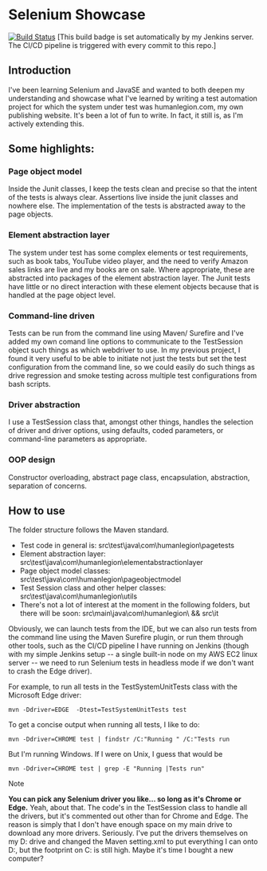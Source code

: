 # Selenium Showcase

[![Build Status](http://13.53.170.81:8080/buildStatus/icon?job=selenium-maven)](http://13.53.170.81:8080/job/selenium-maven/)  [This build badge is set automatically by my Jenkins server. The CI/CD pipeline is triggered with every commit to this repo.]

## Introduction
I've been learning Selenium and JavaSE and wanted to both deepen my understanding and showcase what I've learned by writing a test automation project for which the system under test was humanlegion.com, my own publishing website. It's been a lot of fun to write. In fact, it still is, as I'm actively extending this.

## Some highlights:

### Page object model
Inside the Junit classes, I keep the tests clean and precise so that the intent of the tests is always clear. Assertions live inside the junit classes and nowhere else. The implementation of the tests is abstracted away to the page objects.

### Element abstraction layer 
The system under test has some complex elements or test requirements, such as book tabs, YouTube video player, and the need to verify Amazon sales links are live and my books are on sale. Where appropriate, these are abstracted into packages of the element abstraction layer. The Junit tests have little or no direct interaction with these element objects because that is handled at the page object level.

### Command-line driven
Tests can be run from the command line using Maven/ Surefire and I've added my own comand line options to communicate to the TestSession object such things as which webdriver to use. In my previous project, I found it very useful to be able to initiate not just the tests but set the test configuration from the command line, so we could easily do such things as drive regression and smoke testing across multiple test configurations from bash scripts.

### Driver abstraction
I use a TestSession class that, amongst other things, handles the selection of driver and driver options, using defaults, coded parameters, or command-line parameters as appropriate.

### OOP design 
Constructor overloading, abstract page class, encapsulation, abstraction, separation of concerns.

## How to use
The folder structure follows the Maven standard. 
- Test code in general is: src\test\java\com\humanlegion\pagetests
- Element abstraction layer: src\test\java\com\humanlegion\elementabstractionlayer
- Page object model classes: src\test\java\com\humanlegion\pageobjectmodel
- Test Session class and other helper classes: src\test\java\com\humanlegion\utils
- There's not a lot of interest at the moment in the following folders, but there will be soon: src\main\java\com\humanlegion\ && src\it

Obviously, we can launch tests from the IDE, but we can also run tests from the command line using the Maven Surefire plugin, or run them through other tools, such as the CI/CD pipeline I have running on Jenkins (though with my simple Jenkins setup -- a single built-in node on my AWS EC2 linux server -- we need to run Selenium tests in headless mode if we don't want to crash the Edge driver).

For example, to run all tests in the TestSystemUnitTests class with the Microsoft Edge driver:

```
mvn -Ddriver=EDGE  -Dtest=TestSystemUnitTests test
```

To get a concise output when running all tests, I like to do:
```
mvn -Ddriver=CHROME test | findstr /C:"Running " /C:"Tests run

```

But I'm running Windows. If I were on Unix, I guess that would be

```
mvn -Ddriver=CHROME test | grep -E "Running |Tests run"
```

> [!NOTE]
> **You can pick any Selenium driver you like... so long as it's Chrome or Edge.**
> Yeah, about that. The code's in the TestSession class to handle all the drivers, but it's commented out other than for Chrome and Edge. The reason is simply that I don't have enough space on my main drive to download any more drivers.
> Seriously. I've put the drivers themselves on my D: drive and changed the Maven setting.xml to put everything I can onto D:, but the footprint on C: is still high. Maybe it's time I bought a new computer?



